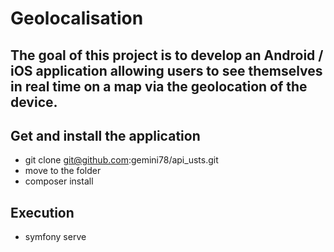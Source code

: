 # Geolocalisation
## The goal of this project is to develop an Android / iOS application allowing users to see themselves in real time on a map via the geolocation of the device.

## Get and install the application

- git clone git@github.com:gemini78/api_usts.git
- move to the folder
- composer install

## Execution 

 - symfony serve